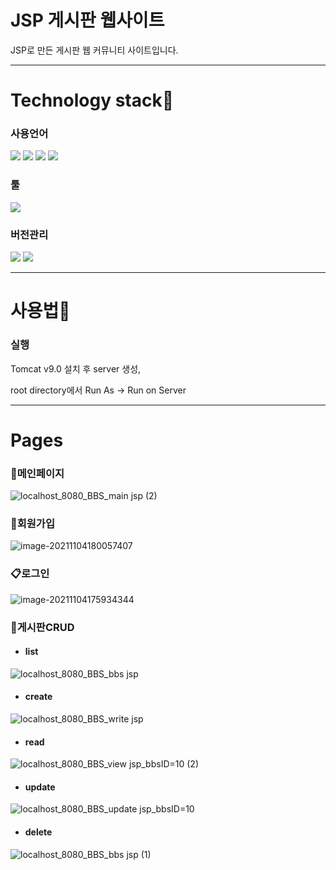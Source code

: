 # JSP 게시판 웹사이트 

 JSP로 만든 게시판 웹 커뮤니티 사이트입니다.

------

# Technology stack:baby_chick:

### 사용언어

<img src="https://img.shields.io/badge/HTML5-E34F26?style=for-the-badge&logo=HTML5&logoColor=white"> <img src="https://img.shields.io/badge/CSS3-1572B6?style=for-the-badge&logo=CSS3&logoColor=white"> <img src="https://img.shields.io/badge/JavaScript-F7DF1E?style=for-the-badge&logo=JavaScript&logoColor=black"> <img src="https://img.shields.io/badge/MySQL-4479A1?style=for-the-badge&logo=MySQL&logoColor=white"> 

### 툴

<img src="https://img.shields.io/badge/Eclipse IDE-2C2255?style=for-the-badge&logo=Eclipse IDE&logoColor=white"> 

### 버전관리

<img src="https://img.shields.io/badge/Git-F05032?style=for-the-badge&logo=Git&logoColor=white"> <img src="https://img.shields.io/badge/GitHub-181717?style=for-the-badge&logo=GitHub&logoColor=white">

------

# 사용법:eyes:

### 실행

Tomcat v9.0 설치 후 server 생성,

root directory에서 Run As → Run on Server

------

# Pages

### :pushpin:메인페이지

![localhost_8080_BBS_main jsp (2)](https://user-images.githubusercontent.com/77483541/140289288-3855dbde-328c-4a51-bf06-d52957cbf115.png)

### :scroll:회원가입

![image-20211104180057407](https://user-images.githubusercontent.com/77483541/140289500-87f1b279-0a02-42b9-a3f7-00325c8e6a0f.png)

### :clipboard:로그인

![image-20211104175934344](https://user-images.githubusercontent.com/77483541/140289572-9f564575-fafb-41cb-b4f6-7019b8495853.png)

### :open_file_folder:게시판CRUD

- #### list

![localhost_8080_BBS_bbs jsp](https://user-images.githubusercontent.com/77483541/140289664-219baa36-2ef9-44fe-bbdc-da22ea9d085d.png)

- #### create

![localhost_8080_BBS_write jsp](https://user-images.githubusercontent.com/77483541/140289722-fad35d0a-5d01-427d-80ac-e29ed6257067.png)

- #### read

![localhost_8080_BBS_view jsp_bbsID=10 (2)](https://user-images.githubusercontent.com/77483541/140289766-d238527d-6098-42e1-be3e-0f0414e4828c.png)

- #### update

![localhost_8080_BBS_update jsp_bbsID=10](https://user-images.githubusercontent.com/77483541/140289866-bf6a28e2-545a-416e-8f53-2cf12191bc13.png)

- #### delete

![localhost_8080_BBS_bbs jsp (1)](https://user-images.githubusercontent.com/77483541/140289924-24c9032c-2248-4d94-b610-008a38af593e.png)
